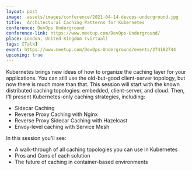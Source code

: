 ```yaml
---
layout: post
image:  assets/images/conference/2021-04-14-devops-underground.jpg
title:  Architectural Caching Patterns for Kubernetes
conference: DevOps Underground
conference-link: https://www.meetup.com/DevOps-Underground/
place: London, United Kingdom (virtual)
tags: [Talk]
event: https://www.meetup.com/DevOps-Underground/events/274182744
upcoming: true
---
```


Kubernetes brings new ideas of how to organize the caching layer for your applications. You can still use the old-but-good client-server topology, but now there is much more than that. This session will start with the known distributed caching topologies: embedded, client-server, and cloud. Then, I'll present Kubernetes-only caching strategies, including:
- Sidecar Caching
- Reverse Proxy Caching with Nginx
- Reverse Proxy Sidecar Caching with Hazelcast
- Envoy-level caching with Service Mesh

In this session you'll see:
- A walk-through of all caching topologies you can use in Kubernetes
- Pros and Cons of each solution
- The future of caching in container-based environments
